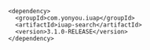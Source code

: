 	<dependency>
	  <groupId>com.yonyou.iuap</groupId>
	  <artifactId>iuap-search</artifactId>
	  <version>3.1.0-RELEASE</version>
	</dependency>
